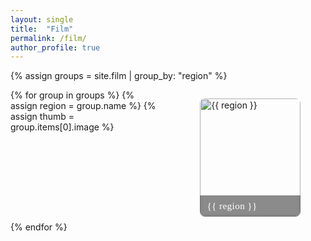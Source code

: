 ```yaml
---
layout: single
title:  "Film"
permalink: /film/
author_profile: true    
---
```


<style>
@import url("https://fonts.googleapis.com/css2?family=Lora:wght@500&display=swap");

/* ===== Film 首页网格 ===== */
.collection-grid{
  display:grid;
  grid-template-columns:repeat(auto-fill,minmax(160px,1fr));
  gap:1.4rem;
  margin:1.8rem 0;
}

.collection-grid__item a{
  text-decoration:none;
  color:inherit;
  display:block;
}
  
/* ——— figure 覆盖文字 ——— */
.collection-grid__figure{
  position:relative;
  overflow:hidden;
  border-radius:8px;
  transition:transform .25s ease;
}

.collection-grid__figure img{
  width:100%;
  aspect-ratio:1/1;
  object-fit:cover;
  display:block;
  filter:brightness(92%);
  transition:filter .25s ease;
}

.collection-grid__caption{
  position:absolute;
  inset:auto 0 0 0;
  padding:.45rem .7rem;
  background:rgba(0,0,0,.45);
  backdrop-filter:blur(2px);
  font:500 .95rem/1.3 "Lora", serif;
  color:#fff;
  letter-spacing:.4px;
  transition:background .25s ease;
}

.collection-grid__item:hover .collection-grid__figure{transform:scale(1.035);}
.collection-grid__item:hover img{filter:brightness(100%);}
.collection-grid__item:hover .collection-grid__caption{background:rgba(0,0,0,.6);}

/* ① 彻底干掉由空行生成的 <p> —— 不占高度也不留空白 */
.page__content > p:empty{
  margin:0;
  padding:0;
  display:none;
}

/* ② 让网格离标题再靠近一点（数值可按喜好微调） */
.collection-grid{
  margin-top:.8rem;     /* 原来是 1.8rem → 改成 .8rem */
}
</style>

{% assign groups = site.film | group_by: "region" %}
<div class="collection-grid">
{% for group in groups %}
  {% assign region = group.name %}
  {% assign thumb  = group.items[0].image %}
  <div class="collection-grid__item">
    <a href="{{ '/film/' | append: region | downcase | append: '/' | relative_url }}">
      <figure class="collection-grid__figure">
        <img src="{{ thumb | relative_url }}" alt="{{ region }}">
        <figcaption class="collection-grid__caption">{{ region }}</figcaption>
      </figure>
    </a>
  </div>
{% endfor %}
</div>
